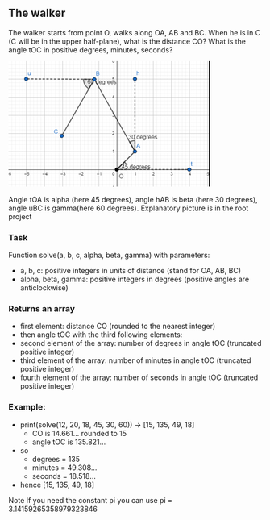 ## The walker

The walker starts from point O, walks along OA, AB and BC. When he is in C (C will be in the upper half-plane), what is the distance CO? 
What is the angle tOC in positive degrees, minutes, seconds?

![The walker](repos/Codewars/TheWalker/Picture.png)

Angle tOA is alpha (here 45 degrees), angle hAB is beta (here 30 degrees), angle uBC is gamma(here 60 degrees).
Explanatory picture is in the root project

### Task

Function solve(a, b, c, alpha, beta, gamma) with parameters:

*  a, b, c: positive integers in units of distance (stand for OA, AB, BC)
*  alpha, beta, gamma: positive integers in degrees (positive angles are anticlockwise) 

### Returns an array

*  first element: distance CO (rounded to the nearest integer)
*  then angle tOC with the third following elements:
*  second element of the array: number of degrees in angle tOC (truncated positive integer)
*  third element of the array: number of minutes in angle tOC (truncated positive integer)
*  fourth element of the array: number of seconds in angle tOC (truncated positive integer)
        
### Example:
*  print(solve(12, 20, 18, 45, 30, 60)) -> [15, 135, 49, 18]
    - CO is 14.661... rounded to 15
    - angle tOC is 135.821...
*  so
    - degrees = 135
    - minutes = 49.308...
    - seconds = 18.518...
*  hence [15, 135, 49, 18]

Note
If you need the constant pi you can use pi = 3.14159265358979323846
